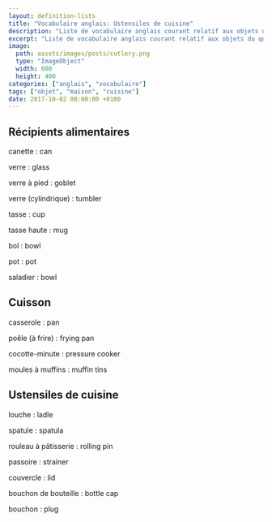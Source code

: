 ```yaml
---
layout: definition-lists
title: "Vocabulaire anglais: Ustensiles de cuisine"
description: "Liste de vocabulaire anglais courant relatif aux objets du quotidien."
excerpt: "Liste de vocabulaire anglais courant relatif aux objets du quotidien."
image:
  path: assets/images/posts/cutlery.png
  type: "ImageObject"
  width: 600
  height: 400
categories: ["anglais", "vocabulaire"]
tags: ["objet", "maison", "cuisine"]
date: 2017-10-02 00:00:00 +0100
---
```


## Récipients alimentaires

canette
: can

verre
: glass

verre à pied
: goblet

verre (cylindrique)
: tumbler

tasse
: cup

tasse haute
: mug

bol
: bowl

pot
: pot

saladier
: bowl


## Cuisson

casserole
: pan

poêle (à frire)
: frying pan

cocotte-minute
: pressure cooker

moules à muffins
: muffin tins


## Ustensiles de cuisine

louche
: ladle

spatule
: spatula

rouleau à pâtisserie
: rolling pin

passoire
: strainer

couvercle
: lid

bouchon de bouteille
: bottle cap

bouchon
: plug
